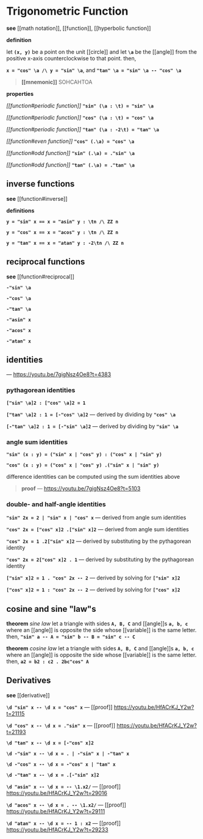 # Trigonometric Function

**see** [[math notation]], [[function]], [[hyperbolic function]]

**definition**

let **`(x, y)`** be a point on the unit [[circle]] and let **`\a`** be the [[angle]] from the positive x-axis counterclockwise to that point. then,

**`x = "cos" \a /\ y = "sin" \a`**, and **`"tan" \a = "sin" \a -- "cos" \a`**

> **[[mnemonic]]** SOHCAHTOA

**properties**

_[[function#periodic function]]_ **`"sin" (\a : \t) = "sin" \a`**

_[[function#periodic function]]_ **`"cos" (\a : \t) = "cos" \a`**

_[[function#periodic function]]_ **`"tan" (\a : -2\t) = "tan" \a`**

_[[function#even function]]_ **`"cos" (.\a) = "cos" \a`**

_[[function#odd function]]_ **`"sin" (.\a) = ."sin" \a`**

_[[function#odd function]]_ **`"tan" (.\a) = ."tan" \a`**

## inverse functions

**see** [[function#inverse]]

**definitions**

**`y = "sin" x == x = "asin" y : \tn /\ ZZ n`**

**`y = "cos" x == x = "acos" y : \tn /\ ZZ n`**

**`y = "tan" x == x = "atan" y : -2\tn /\ ZZ n`**

## reciprocal functions

**see** [[function#reciprocal]]

**`-"sin" \a`**

**`-"cos" \a`**

**`-"tan" \a`**

**`-"asin" x`**

**`-"acos" x`**

**`-"atan" x`**

## identities

&mdash; <https://youtu.be/7gigNsz4Oe8?t=4383>

### pythagorean identities

**`["sin" \a]2 : ["cos" \a]2 = 1`**

**`["tan" \a]2 : 1 = [-"cos" \a]2`** &mdash; derived by dividing by **`"cos" \a`**

**`[-"tan" \a]2 : 1 = [-"sin" \a]2`** &mdash; derived by dividing by **`"sin" \a`**

### angle sum identities

**`"sin" (x : y) = ("sin" x | "cos" y) : ("cos" x | "sin" y)`**

**`"cos" (x : y) = ("cos" x | "cos" y) .("sin" x | "sin" y)`**

difference identities can be computed using the sum identities above

> **proof** &mdash; <https://youtu.be/7gigNsz4Oe8?t=5103>

### double- and half-angle identities

**`"sin" 2x = 2 | "sin" x | "cos" x`** &mdash; derived from angle sum identities

**`"cos" 2x = ["cos" x]2 .["sin" x]2`** &mdash; derived from angle sum identities

**`"cos" 2x = 1 .2["sin" x]2`** &mdash; derived by substituting by the pythagorean identity

**`"cos" 2x = 2["cos" x]2 . 1`** &mdash; derived by substituting by the pythagorean identity

**`["sin" x]2 = 1 . "cos" 2x -- 2`** &mdash; derived by solving for **`["sin" x]2`**

**`["cos" x]2 = 1 : "cos" 2x -- 2`** &mdash; derived by solving for **`["cos" x]2`**

## cosine and sine "law"s

**theorem** _sine law_ let a triangle with sides **`A, B, C`** and [[angle]]s **`a, b, c`** where an [[angle]] is opposite the side whose [[variable]] is the same letter. then, **`"sin" a -- A = "sin" b -- B = "sin" c -- C`**

**theorem** _cosine law_ let a triangle with sides **`A, B, C`** and [[angle]]s **`a, b, c`** where an [[angle]] is opposite the side whose [[variable]] is the same letter. then, **`a2 = b2 : c2 . 2bc"cos" A`**

## Derivatives

**see** [[derivative]]

**`\d "sin" x -- \d x = "cos" x`** &mdash; [[proof]] <https://youtu.be/HfACrKJ_Y2w?t=21115>

**`\d "cos" x -- \d x = ."sin" x`** &mdash; [[proof]] <https://youtu.be/HfACrKJ_Y2w?t=21193>

**`\d "tan" x -- \d x = [-"cos" x]2`**

**`\d -"sin" x -- \d x = . | -"sin" x | -"tan" x`**

**`\d -"cos" x -- \d x = -"cos" x | "tan" x`**

**`\d -"tan" x -- \d x = .[-"sin" x]2`**

**`\d "asin" x -- \d x = -- \1.x2/`** &mdash; [[proof]] <https://youtu.be/HfACrKJ_Y2w?t=29016>

**`\d "acos" x -- \d x = . -- \1.x2/`** &mdash; [[proof]] <https://youtu.be/HfACrKJ_Y2w?t=29111>

**`\d "atan" x -- \d x = -- 1 : x2`** &mdash; [[proof]] <https://youtu.be/HfACrKJ_Y2w?t=29233>
